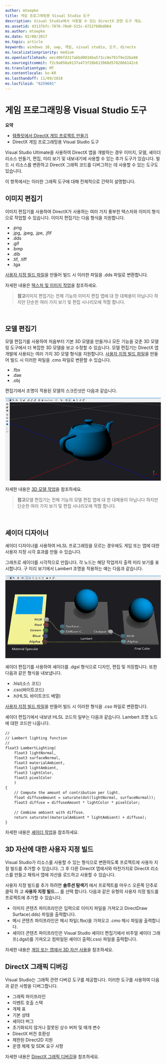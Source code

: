 ```yaml
---
author: mtoepke
title: 게임 프로그래밍용 Visual Studio 도구
description: Visual Studio에서 사용할 수 있는 DirectX 관련 도구 개요.
ms.assetid: 43137bfc-7876-70e0-515c-4722f68bd064
ms.author: mtoepke
ms.date: 02/08/2017
ms.topic: article
keywords: windows 10, uwp, 게임, visual studio, 도구, directx
ms.localizationpriority: medium
ms.openlocfilehash: eec406fd317abbd0034ba573cc0e791f9e32ba98
ms.sourcegitcommit: f2c9a050a9137a473f28b613968d5782866142c6
ms.translationtype: MT
ms.contentlocale: ko-KR
ms.lasthandoff: 11/09/2018
ms.locfileid: "6259601"
---
```

# <a name="visual-studio-tools-for-game-programming"></a>게임 프로그래밍용 Visual Studio 도구



**요약**

-   [템플릿에서 DirectX 게임 프로젝트 만들기](user-interface.md)
-   DirectX 게임 프로그래밍용 Visual Studio 도구


Visual Studio Ultimate을 사용하여 DirectX 앱을 개발하는 경우 이미지, 모델, 셰이더 리소스 만들기, 편집, 미리 보기 및 내보내기에 사용할 수 있는 추가 도구가 있습니다. 빌드 시 리소스를 변환하고 DirectX 그래픽 코드를 디버그하는 데 사용할 수 있는 도구도 있습니다.

이 항목에서는 이러한 그래픽 도구에 대해 전체적으로 간략히 설명합니다.

## <a name="image-editor"></a>이미지 편집기


이미지 편집기를 사용하여 DirectX가 사용하는 여러 가지 풍부한 텍스처와 이미지 형식으로 작업할 수 있습니다. 이미지 편집기는 다음 형식을 지원합니다.

-   .png
-   .jpg, .jpeg, .jpe, .jfif
-   .dds
-   .gif
-   .bmp
-   .dib
-   .tif, .tiff
-   .tga

[사용자 지정 빌드 파일](#build-customizations-for-3d-assets)을 만들어 빌드 시 이러한 파일을 .dds 파일로 변환합니다.

자세한 내용은 [텍스처 및 이미지 작업](https://msdn.microsoft.com/library/windows/apps/hh873119.aspx)을 참조하세요.

> **참고**이미지 편집기는 전체 기능의 이미지 편집 앱에 대 한 대체용이 아닙니다 하지만 단순한 여러 가지 보기 및 편집 시나리오에 적합 합니다.

 

## <a name="model-editor"></a>모델 편집기


모델 편집기를 사용하여 처음부터 기본 3D 모델을 만들거나 모든 기능을 갖춘 3D 모델링 도구에서 더 복잡한 3D 모델을 보고 수정할 수 있습니다. 모델 편집기는 DirectX 앱 개발에 사용되는 여러 가지 3D 모델 형식을 지원합니다. [사용자 지정 빌드 파일](#build-customizations-for-3d-assets)을 만들어 빌드 시 이러한 파일을 .cmo 파일로 변환할 수 있습니다.

-   .fbx
-   .dae
-   .obj

편집기에서 조명이 적용된 모델의 스크린샷은 다음과 같습니다.

![주전자](images/modeleditor.png)

자세한 내용은 [3D 모델 작업](https://msdn.microsoft.com/library/windows/apps/hh873114.aspx)을 참조하세요.

> **참고**모델 편집기는 전체 기능의 모델 편집 앱에 대 한 대체용이 아닙니다 하지만 단순한 여러 가지 보기 및 편집 시나리오에 적합 합니다.

 

## <a name="shader-designer"></a>셰이더 디자이너


셰이더 디자이너를 사용하여 HLSL 프로그래밍을 모르는 경우에도 게임 또는 앱에 대한 사용자 지정 시각 효과를 만들 수 있습니다.

그래프로 셰이더를 시각적으로 만듭니다. 각 노드는 해당 작업까지 출력 미리 보기를 표시합니다. 구 미리 보기에서 Lambert 조명을 적용하는 예는 다음과 같습니다.

![비주얼 셰이더 그래프](images/shaderdesigner.png)

셰이더 편집기를 사용하여 셰이더를 .dgsl 형식으로 디자인, 편집 및 저장합니다. 또한 다음과 같은 형식을 내보냅니다.

-   .hlsl(소스 코드)
-   .cso(바이트코드)
-   .h(HLSL 바이트코드 배열)

[사용자 지정 빌드 파일](#build-customizations-for-3d-assets)을 만들어 빌드 시 이러한 형식을 .cso 파일로 변환합니다.

셰이더 편집기에서 내보낸 HLSL 코드의 일부는 다음과 같습니다. Lambert 조명 노드에 대한 코드만 나옵니다.

```hlsl
//
// Lambert lighting function
//
float3 LambertLighting(
    float3 lightNormal,
    float3 surfaceNormal,
    float3 materialAmbient,
    float3 lightAmbient,
    float3 lightColor,
    float3 pixelColor
    )
{
    // Compute the amount of contribution per light.
    float diffuseAmount = saturate(dot(lightNormal, surfaceNormal));
    float3 diffuse = diffuseAmount * lightColor * pixelColor;

    // Combine ambient with diffuse.
    return saturate((materialAmbient * lightAmbient) + diffuse);
}
```

자세한 내용은 [셰이더 작업](https://msdn.microsoft.com/library/windows/apps/hh873117.aspx)을 참조하세요.

## <a name="build-customizations-for-3d-assets"></a>3D 자산에 대한 사용자 지정 빌드


Visual Studio가 리소스를 사용할 수 있는 형식으로 변환하도록 프로젝트에 사용자 지정 빌드를 추가할 수 있습니다. 그 후 다른 DirectX 앱에서와 마찬가지로 DirectX 리소스를 만들고 채워서 앱에 자산을 로드하고 사용할 수 있습니다.

사용자 지정 빌드를 추가 하려면 **솔루션 탐색기** 에서 프로젝트를 마우스 오른쪽 단추로 클릭 하 고 **사용자 지정 빌드...** 를 선택 합니다. 다음과 같은 유형의 사용자 지정 빌드를 프로젝트에 추가할 수 있습니다.

-   이미지 콘텐츠 파이프라인은 입력으로 이미지 파일을 가져오고 DirectDraw Surface(.dds) 파일을 출력합니다.
-   메시 콘텐츠 파이프라인은 메시 파일(.fbx)을 가져오고 .cmo 메시 파일을 출력합니다.
-   셰이더 콘텐츠 파이프라인은 Visual Studio 셰이더 편집기에서 비주얼 셰이더 그래프(.dgsl)를 가져오고 컴파일된 셰이더 출력(.cso) 파일을 출력합니다.

자세한 내용은 [게임 또는 앱에서 3D 자산 사용](https://msdn.microsoft.com/library/windows/apps/hh972446.aspx)을 참조하세요.

## <a name="debugging-directx-graphics"></a>DirectX 그래픽 디버깅


Visual Studio는 그래픽 관련 디버깅 도구를 제공합니다. 이러한 도구를 사용하여 다음과 같은 사항을 디버그합니다.

-   그래픽 파이프라인
-   이벤트 호출 스택
-   개체 표
-   기본 상태
-   셰이더 버그
-   초기화되지 않거나 잘못된 상수 버퍼 및 매개 변수
-   DirectX 버전 호환성
-   제한된 Direct2D 지원
-   운영 체제 및 SDK 요구 사항

자세한 내용은 [DirectX 그래픽 디버깅](https://msdn.microsoft.com/library/windows/apps/hh315751.aspx)을 참조하세요.


 

 

 




